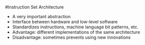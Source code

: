 #Instruction Set Architecture
* A very important abstraction
* Interface between hardware and low-level software
* Standardizes instructions, machine language bit patterns, etc.
* Advantage: different implementations of the same architecture
* Disadvantage: sometimes prevents using new innovations